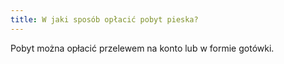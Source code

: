 ```yaml
---
title: W jaki sposób opłacić pobyt pieska?
---
```

Pobyt można opłacić przelewem na konto lub w formie gotówki.